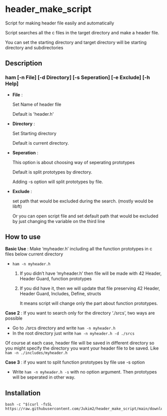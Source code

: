 # header_make_script

Script for making header file easily and automatically

Script searches all the c files in the target directory and make a header file.

You can set the starting directory and target directory will be starting directory and  subdirectories

## Description

### ham [-n File] [-d Directory] [-s Seperation] [-e Exclude] [-h Help]

- **File** :
    
    Set Name of header file
    
    Default is 'header.h'
    
- **Directory** : 
    
    Set Starting directory
    
    Default is current directory.
    
- **Seperation** :
    
    This option is about choosing way of seperating prototypes
    
    Default is split prototypes by directory.
    
    Adding -s option will split prototypes by file.
    
- **Exclude** :
    
    set path that would be excluded during the search. (mostly would be libft)
    
    Or you can open script file and set default path that would be excluded by just changing the variable on the third line
    

## How to use

**Basic Use** : Make ‘myheader.h’ including all the function prototypes in c files below current directory

- `ham -n myheader.h`
    1. If you didn’t have ‘myheader.h’ then file will be made with 42 Header, Header Guard, function prototypes
    2. If you did have it, then we will update that file preserving 42 Header, Header Guard, Includes, Define, structs
        
        It means script will change only the part about function prototypes.
        

**Case 2** : If you want to search only for the directory ‘./srcs’, two ways are possible

- Go to ./srcs directory and write `ham -n myheader.h`
- In the root directory just write `ham -n myheader.h -d ./srcs`

Of course at each case, header file will be saved in different directory so you might specify the directory you want your header file to be saved. Like `ham -n ./includes/myheader.h`

**Case 3** : if you want to split function prototypes by file use -s option

- Write `ham -n myheader.h -s` with no option argument. Then prototypes will be seperated in other way.

## Installation

```
bash -c "$(curl -fsSL https://raw.githubusercontent.com/Jukim2/header_make_script/main/download.sh)"
```
